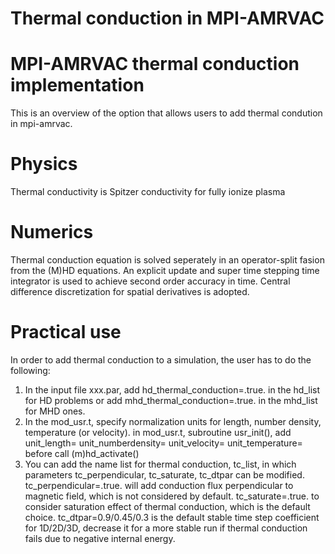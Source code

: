 # Thermal conduction in MPI-AMRVAC

# MPI-AMRVAC thermal conduction implementation

This is an overview of the option that allows users to add thermal condution in
mpi-amrvac.

# Physics

Thermal conductivity is Spitzer conductivity for fully ionize plasma

# Numerics

Thermal conduction equation is solved seperately in an operator-split fasion from
the (M)HD equations. An explicit update and super time stepping time integrator is
used to achieve second order accuracy in time. Central difference discretization for
spatial derivatives is adopted.

# Practical use

In order to add thermal conduction to a simulation, the user has to do the following:

  1. In the input file xxx.par, add hd_thermal_conduction=.true. in the hd_list for HD 
     problems or add mhd_thermal_conduction=.true. in the mhd_list for MHD ones.
  2. In the mod_usr.t, specify normalization units for length, number density, temperature (or velocity).
     in mod_usr.t, subroutine usr_init(), add 
           unit_length=<your length unit>
           unit_numberdensity=<your number density unit>
           unit_velocity=<your velocity unit>
           unit_temperature=<your temperature unit>
       before call (m)hd_activate()
  3. You can add the name list for thermal conduction, tc_list, in which parameters tc_perpendicular, 
     tc_saturate, tc_dtpar can be modified. tc_perpendicular=.true. will add conduction flux
     perpendicular to magnetic field, which is not considered by default. tc_saturate=.true. to consider
     saturation effect of thermal conduction, which is the default choice. tc_dtpar=0.9/0.45/0.3 is the 
     default stable time step coefficient for 1D/2D/3D, decrease it for a more stable run if thermal conduction
     fails due to negative internal energy.
